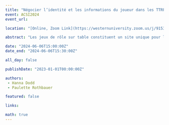 ```yaml
---
title: "Négocier l’identité et les informations du joueur dans les TTRPG"
event: ACSI2024
event_url: 

location: "[Online, Zoom Link](https://westernuniversity.zoom.us/j/91531028175)"

abstract: "Les jeux de rôle sur table constituent un site unique pour le comportement informationnel de la vie quotidienne. Des séances d'observation non participantes et des entretiens semi-structurés avec deux groupes de joueurs de 4 à 6 joueurs seront menés pour mieux comprendre à la fois la négociation des identités des joueurs et les activités de recherche d'informations. Les résultats préliminaires de cette étude en cours seront partagés et porteront sur la manière dont les sources d'information sont utilisées à la fois dans et hors du personnage, ainsi que sur les connaissances sur les obstacles et les facilitateurs de l'information."

date: "2024-06-06T15:00:00Z"
date_end: "2024-06-06T15:30:00Z"

all_day: false

publishDate: "2023-01-01T00:00:00Z"

authors:
 - Hanna Dodd
 - Paulette Rothbauer

featured: false

links:

math: true
---
```




